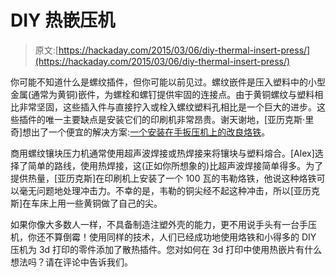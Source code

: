 # DIY 热嵌压机

> 原文:[https://hackaday.com/2015/03/06/diy-thermal-insert-press/](https://hackaday.com/2015/03/06/diy-thermal-insert-press/)

你可能不知道什么是螺纹插件，但你可能以前见过。螺纹嵌件是压入塑料中的小型金属(通常为黄铜)嵌件，为螺栓和螺钉提供牢固的连接点。由于黄铜螺纹与塑料相比非常坚固，这些插入件与直接拧入或栓入螺纹塑料孔相比是一个巨大的进步。这些插件的唯一主要缺点是安装它们的印刷机非常昂贵。谢天谢地，[亚历克斯·里奇]想出了一个便宜的解决方案:[一个安装在手扳压机上的改良烙铁](http://hackaday.io/project/4529-threaded-insert-press)。

商用螺纹镶块压力机通常使用超声波焊接或热焊接来将镶块与塑料熔合。[Alex]选择了简单的路线，使用热焊接，这(正如你所想象的)比超声波焊接简单得多。为了提供热量，[亚历克斯]在印刷机上安装了一个 100 瓦的韦勒烙铁，他说这种烙铁可以毫无问题地处理冲击力。不幸的是，韦勒的铜尖经不起这种冲击，所以[亚历克斯]在车床上用一些黄铜做了自己的尖。

如果你像大多数人一样，不具备制造注塑外壳的能力，更不用说手头有一台手压机，你还不算倒霉！使用同样的技术，人们已经成功地使用烙铁和小得多的 DIY 压机为 3d 打印的零件添加了散热插件。您对如何在 3d 打印中使用热嵌片有什么想法吗？请在评论中告诉我们。